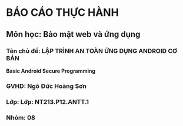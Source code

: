 # BÁO CÁO THỰC HÀNH

## Môn học: Bảo mật web và ứng dụng

### Tên chủ đề: LẬP TRÌNH AN TOÀN ỨNG DỤNG ANDROID CƠ BẢN
**Basic Android Secure Programming**

### GVHD: Ngô Đức Hoàng Sơn

### Lớp: Lớp: NT213.P12.ANTT.1

### Nhóm: 08

